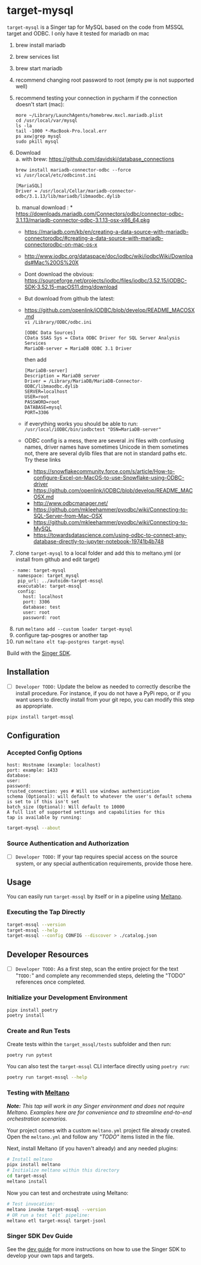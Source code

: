 # target-mysql

`target-mysql` is a Singer tap for MySQL based on the code from MSSQL target and ODBC.
I only have it tested for mariadb on mac
1. brew install mariadb
2. brew services list
3. brew start mariadb
4. recommend changing root password to root (empty pw is not supported well)
5. recommend testing your connection in pycharm
   if the connection doesn't start (mac):  
   ```
   more ~/Library/LaunchAgents/homebrew.mxcl.mariadb.plist 
   cd /usr/local/var/mysql
   ls -la
   tail -1000 *-MacBook-Pro.local.err
   ps axw|grep mysql
   sudo pkill mysql
   ```
6. Download  
   a. with brew: https://github.com/davidski/database_connections  
   ```
   brew install mariadb-connector-odbc --force
   vi /usr/local/etc/odbcinst.ini
   
   [MariaSQL]
   Driver = /usr/local/Cellar/mariadb-connector-odbc/3.1.13/lib/mariadb/libmaodbc.dylib
   
   ```
   b.  manual download
:   * https://downloads.mariadb.com/Connectors/odbc/connector-odbc-3.1.13/mariadb-connector-odbc-3.1.13-osx-x86_64.pkg
   * https://mariadb.com/kb/en/creating-a-data-source-with-mariadb-connectorodbc/#creating-a-data-source-with-mariadb-connectorodbc-on-mac-os-x
   * http://www.iodbc.org/dataspace/doc/iodbc/wiki/iodbcWiki/Downloads#Mac%20OS%20X
   * Dont download the obvious:
https://sourceforge.net/projects/iodbc/files/iodbc/3.52.15/iODBC-SDK-3.52.15-macOS11.dmg/download
   * But download from github the latest:
   * https://github.com/openlink/iODBC/blob/develop/README_MACOSX.md  
      `vi /Library/ODBC/odbc.ini`
     
        ```
        [ODBC Data Sources]  
        CData SSAS Sys = CData ODBC Driver for SQL Server Analysis Services   
        MariaDB-server = MariaDB ODBC 3.1 Driver
        ```
        then add
        ```
        [MariaDB-server]
        Description = MariaDB server
        Driver = /Library/MariaDB/MariaDB-Connector-ODBC/libmaodbc.dylib
        SERVER=localhost
        USER=root
        PASSWORD=root
        DATABASE=mysql
        PORT=3306
        ```
   * if everything works you should be able to run:  
     `/usr/local/iODBC/bin/iodbctest "DSN=MariaDB-server"`
   * ODBC config is a mess, there are several .ini files with confusing names, driver names have 
   sometimes Unicode in them sometimes not, there are several dylib files that are not
     in standard paths etc. Try these links
     * https://snowflakecommunity.force.com/s/article/How-to-configure-Excel-on-MacOS-to-use-Snowflake-using-ODBC-driver
     * https://github.com/openlink/iODBC/blob/develop/README_MACOSX.md
     * http://www.odbcmanager.net/
     * https://github.com/mkleehammer/pyodbc/wiki/Connecting-to-SQL-Server-from-Mac-OSX
     * https://github.com/mkleehammer/pyodbc/wiki/Connecting-to-MySQL
     * https://towardsdatascience.com/using-odbc-to-connect-any-database-directly-to-jupyter-notebook-19741b4b748
    
7. clone `target-mysql` to a local folder and 
   add this to meltano.yml (or install from github and edit target)
```
  - name: target-mysql
    namespace: target_mysql
    pip_url: ../autoidm-target-mssql
    executable: target-mssql
    config:
      host: localhost
      port: 3306
      database: test
      user: root
      password: root
```
8. run
`meltano add --custom loader target-mysql`
9. configure tap-posgres or another tap
10. run
`meltano elt tap-postgres target-mysql`


Build with the [Singer SDK](https://gitlab.com/meltano/singer-sdk).

## Installation

- [ ] `Developer TODO:` Update the below as needed to correctly describe the install procedure. For instance, if you do not have a PyPi repo, or if you want users to directly install from your git repo, you can modify this step as appropriate.

```bash
pipx install target-mssql
```

## Configuration

### Accepted Config Options
```
host: Hostname (example: localhost)
port: example: 1433
database:
user:
password:
trusted_connection: yes # Will use windows authentication 
schema (Optional): will default to whatever the user's default schema is set to if this isn't set
batch_size (Optional): Will default to 10000
A full list of supported settings and capabilities for this
tap is available by running:
```

```bash
target-mysql --about
```

### Source Authentication and Authorization

- [ ] `Developer TODO:` If your tap requires special access on the source system, or any special authentication requirements, provide those here.

## Usage

You can easily run `target-mssql` by itself or in a pipeline using [Meltano](www.meltano.com).

### Executing the Tap Directly

```bash
target-mssql --version
target-mssql --help
target-mssql --config CONFIG --discover > ./catalog.json
```

## Developer Resources

- [ ] `Developer TODO:` As a first step, scan the entire project for the text "`TODO:`" and complete any recommended steps, deleting the "TODO" references once completed.

### Initialize your Development Environment

```bash
pipx install poetry
poetry install
```

### Create and Run Tests

Create tests within the `target_mssql/tests` subfolder and
  then run:

```bash
poetry run pytest
```

You can also test the `target-mssql` CLI interface directly using `poetry run`:

```bash
poetry run target-mssql --help
```

### Testing with [Meltano](meltano.com)

_**Note:** This tap will work in any Singer environment and does not require Meltano.
Examples here are for convenience and to streamline end-to-end orchestration scenarios._

Your project comes with a custom `meltano.yml` project file already created. Open the `meltano.yml` and follow any _"TODO"_ items listed in
the file.

Next, install Meltano (if you haven't already) and any needed plugins:

```bash
# Install meltano
pipx install meltano
# Initialize meltano within this directory
cd target-mssql
meltano install
```

Now you can test and orchestrate using Meltano:

```bash
# Test invocation:
meltano invoke target-mssql --version
# OR run a test `elt` pipeline:
meltano etl target-mssql target-jsonl
```

### Singer SDK Dev Guide

See the [dev guide](../../docs/dev_guide.md) for more instructions on how to use the Singer SDK to 
develop your own taps and targets.
